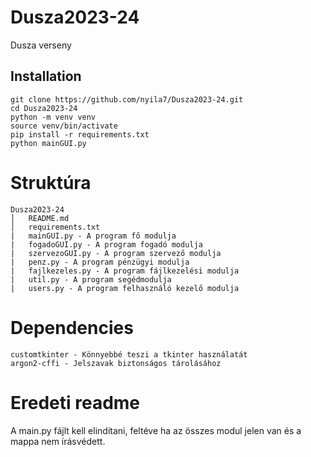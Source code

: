 # Dusza2023-24
Dusza verseny

## Installation
```
git clone https://github.com/nyila7/Dusza2023-24.git
cd Dusza2023-24
python -m venv venv
source venv/bin/activate
pip install -r requirements.txt
python mainGUI.py
```

# Struktúra
```
Dusza2023-24
│   README.md
│   requirements.txt
|   mainGUI.py - A program fő modulja
|   fogadoGUI.py - A program fogadó modulja
|   szervezoGUI.py - A program szervező modulja
|   penz.py - A program pénzügyi modulja
|   fajlkezeles.py - A program fájlkezelési modulja
|   util.py - A program segédmodulja
|   users.py - A program felhasználó kezelő modulja
```

# Dependencies
```
customtkinter - Könnyebbé teszi a tkinter használatát
argon2-cffi - Jelszavak biztonságos tárolásához
```


# Eredeti readme
A main.py fájlt kell elindítani, feltéve ha az összes modul jelen van és a mappa nem írásvédett.